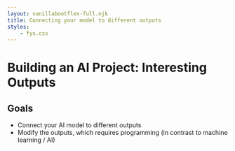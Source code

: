 ```yaml
---
layout: vanillabootflex-full.njk
title: Connecting your model to different outputs
styles:
	- fys.css
---
```


# Building an AI Project: Interesting Outputs

## Goals

- Connect your AI model to different outputs
- Modify the outputs, which requires programming (in contrast to machine learning / AI)

